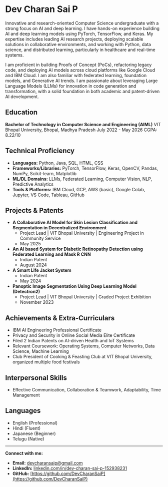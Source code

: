 # Dev Charan Sai P

Innovative and research-oriented Computer Science undergraduate with a strong focus on AI and deep learning. I have hands-on experience building AI and deep learning models using PyTorch, TensorFlow, and Keras. My expertise includes leading AI research projects, deploying scalable solutions in collaborative environments, and working with Python, data science, and distributed learning, particularly in healthcare and real-time systems.

I am proficient in building Proofs of Concept (PoCs), refactoring legacy code, and deploying AI models across cloud platforms like Google Cloud and IBM Cloud. I am also familiar with federated learning, foundation models, and Generative AI trends. I am passionate about leveraging Large Language Models (LLMs) for innovation in code generation and transformation, with a solid foundation in both academic and patent-driven AI development.

## Education

**Bachelor of Technology in Computer Science and Engineering (AIML)**
VIT Bhopal University, Bhopal, Madhya Pradesh
July 2022 - May 2026
CGPA: 8.22/10

## Technical Proficiency

* **Languages:** Python, Java, SQL, HTML, CSS
* **Frameworks/Libraries:** PyTorch, TensorFlow, Keras, OpenCV, Pandas, NumPy, Scikit-learn, Matplotlib
* **ML/DL Domains:** LLMs, Federated Learning, Computer Vision, NLP, Predictive Analytics
* **Tools & Platforms:** IBM Cloud, GCP, AWS (basic), Google Colab, Jupyter, VS Code, Tableau, GitHub

## Projects & Patents

* **A Collaborative AI Model for Skin Lesion Classification and Segmentation in Decentralized Environment**
    * Project Lead | VIT Bhopal University | Engineering Project in Community Service
    * May 2025
* **An AI based System for Diabetic Retinopathy Detection using Federated Learning and Mask R CNN**
    * Indian Patent
    * August 2024
* **A Smart Life Jacket System**
    * Indian Patent
    * May 2024
* **Panoptic Image Segmentation Using Deep Learning Model (Detectron2)**
    * Project Lead | VIT Bhopal University | Graded Project Exhibition
    * November 2023

## Achievements & Extra-Curriculars

* IBM AI Engineering Professional Certificate
* Privacy and Security in Online Social Media Elite Certificate
* Filed 2 Indian Patents on AI-driven Health and IoT Systems
* Relevant Coursework: Operating Systems, Computer Networks, Data Science, Machine Learning
* Club President of Cooking & Feasting Club at VIT Bhopal University, organized multiple food festivals

## Interpersonal Skills

* Effective Communication, Collaboration & Teamwork, Adaptability, Time Management

## Languages

* English (Professional)
* Hindi (Fluent)
* Japanese (Beginner)
* Telugu (Native)

---

**Connect with me:**

* **Email:** devcharansaip@gmail.com
* **LinkedIn:** [linkedin.com/in/dev-charan-sai-p-152938231](https://www.linkedin.com/in/dev-charan-sai-p-152938231)
* **GitHub:** [https://github.com/DevCharanSaiP](https://github.com/DevCharanSaiP)
